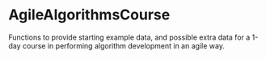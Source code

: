 AgileAlgorithmsCourse
=====================

Functions to provide starting example data, and possible extra data for a 1-day course in performing algorithm development in an agile way.
